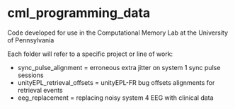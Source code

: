 # cml_programming_data
Code developed for use in the Computational Memory Lab at the University of Pennsylvania

Each folder will refer to a specific project or line of work:
- sync_pulse_alignment = erroneous extra jitter on system 1 sync pulse sessions
- unityEPL_retrieval_offsets = unityEPL-FR bug offsets alignments for retrieval events
- eeg_replacement = replacing noisy system 4 EEG with clinical data
